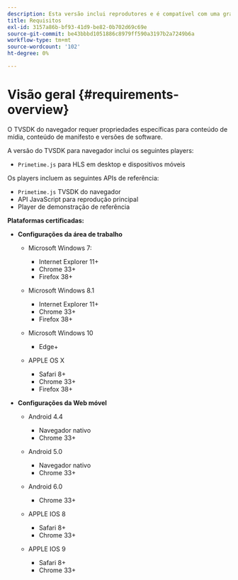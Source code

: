 ```yaml
---
description: Esta versão inclui reprodutores e é compatível com uma grande variedade de navegadores.
title: Requisitos
exl-id: 3157a86b-bf93-41d9-be82-0b702d69c69e
source-git-commit: be43bbbd1051886c8979ff590a3197b2a7249b6a
workflow-type: tm+mt
source-wordcount: '102'
ht-degree: 0%

---
```


# Visão geral {#requirements-overview}

O TVSDK do navegador requer propriedades específicas para conteúdo de mídia, conteúdo de manifesto e versões de software.

A versão do TVSDK para navegador inclui os seguintes players:

* `Primetime.js` para HLS em desktop e dispositivos móveis

Os players incluem as seguintes APIs de referência:

* `Primetime.js` TVSDK do navegador
* API JavaScript para reprodução principal
* Player de demonstração de referência

**Plataformas certificadas:**

* **Configurações da área de trabalho**

   * Microsoft Windows 7:

      * Internet Explorer 11+
      * Chrome 33+
      * Firefox 38+
   * Microsoft Windows 8.1

      * Internet Explorer 11+
      * Chrome 33+
      * Firefox 38+
   * Microsoft Windows 10

      * Edge+
   * APPLE OS X

      * Safari 8+
      * Chrome 33+
      * Firefox 38+




* **Configurações da Web móvel**

   * Android 4.4

      * Navegador nativo
      * Chrome 33+
   * Android 5.0

      * Navegador nativo
      * Chrome 33+
   * Android 6.0

      * Chrome 33+
   * APPLE IOS 8

      * Safari 8+
      * Chrome 33+
   * APPLE IOS 9

      * Safari 8+
      * Chrome 33+

